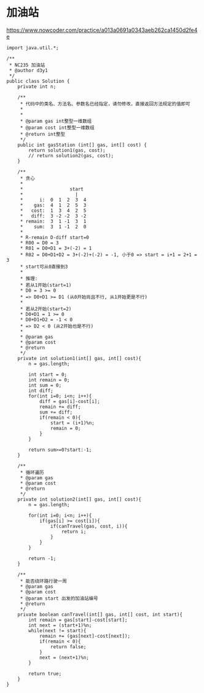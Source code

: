 # 加油站
https://www.nowcoder.com/practice/a013a0691a0343aeb262ca1450d2fe4e

    import java.util.*;
    
    /**
     * NC235 加油站
     * @author d3y1
     */
    public class Solution {
        private int n;
    
        /**
         * 代码中的类名、方法名、参数名已经指定，请勿修改，直接返回方法规定的值即可
         *
         *
         * @param gas int整型一维数组
         * @param cost int整型一维数组
         * @return int整型
         */
        public int gasStation (int[] gas, int[] cost) {
            return solution1(gas, cost);
            // return solution2(gas, cost);
        }
    
        /**
         * 贪心
         * 
         *                 start
         *                   |
         *      i:  0  1  2  3  4
         *    gas:  4  1  2  5  3
         *   cost:  1  3  4  2  5
         *   diff:  3 -2 -2  3 -2
         * remain:  3  1 -1  3  1
         *    sum:  3  1 -1  2  0
         *    
         * R-remain D-diff start=0
         * R00 = D0 = 3
         * R01 = D0+D1 = 3+(-2) = 1
         * R02 = D0+D1+D2 = 3+(-2)+(-2) = -1, 小于0 => start = i+1 = 2+1 = 3
         * start可从0直接到3
         * 
         * 推理:
         * 若从1开始(start=1)
         * D0 = 3 >= 0
         * => D0+D1 >= D1 (从0开始尚且不行, 从1开始更是不行)
         * 
         * 若从2开始(start=2)
         * D0+D1 = 1 >= 0
         * D0+D1+D2 = -1 < 0
         * => D2 < 0 (从2开始也是不行)
         * 
         * @param gas
         * @param cost
         * @return
         */
        private int solution1(int[] gas, int[] cost){
            n = gas.length;
    
            int start = 0;
            int remain = 0;
            int sum = 0;
            int diff;
            for(int i=0; i<n; i++){
                diff = gas[i]-cost[i];
                remain += diff;
                sum += diff;
                if(remain < 0){
                    start = (i+1)%n;
                    remain = 0;
                }
            }
    
            return sum>=0?start:-1;
        }
    
        /**
         * 循环遍历
         * @param gas
         * @param cost
         * @return
         */
        private int solution2(int[] gas, int[] cost){
            n = gas.length;
    
            for(int i=0; i<n; i++){
                if(gas[i] >= cost[i]){
                    if(canTravel(gas, cost, i)){
                        return i;
                    }
                }
            }
    
            return -1;
        }
    
        /**
         * 能否绕环路行驶一周
         * @param gas
         * @param cost
         * @param start 出发的加油站编号
         * @return
         */
        private boolean canTravel(int[] gas, int[] cost, int start){
            int remain = gas[start]-cost[start];
            int next = (start+1)%n;
            while(next != start){
                remain += (gas[next]-cost[next]);
                if(remain < 0){
                    return false;
                }
                next = (next+1)%n;
            }
    
            return true;
        }
    }
    


